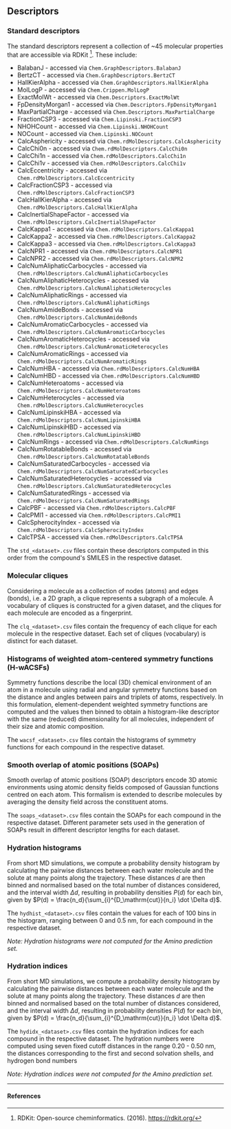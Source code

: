 ## Descriptors 

### Standard descriptors

The standard descriptors represent a collection of ~45 molecular properties that are accessible via RDKit [^1]. These include:

- BalabanJ - accessed via `Chem.GraphDescriptors.BalabanJ`
- BertzCT - accessed via `Chem.GraphDescriptors.BertzCT`
- HallKierAlpha - accessed via `Chem.GraphDescriptors.HallKierAlpha`
- MolLogP - accessed via `Chem.Crippen.MolLogP`
- ExactMolWt - accessed via `Chem.Descriptors.ExactMolWt`
- FpDensityMorgan1 - accessed via `Chem.Descriptors.FpDensityMorgan1`
- MaxPartialCharge - accessed via `Chem.Descriptors.MaxPartialCharge`
- FractionCSP3 - accessed via `Chem.Lipinski.FractionCSP3`
- NHOHCount - accessed via `Chem.Lipinski.NHOHCount`
- NOCount - accessed via `Chem.Lipinski.NOCount`
- CalcAsphericity - accessed via `Chem.rdMolDescriptors.CalcAsphericity`
- CalcChi0n - accessed via `Chem.rdMolDescriptors.CalcChi0n`
- CalcChi1n - accessed via `Chem.rdMolDescriptors.CalcChi1n`
- CalcChi1v - accessed via `Chem.rdMolDescriptors.CalcChi1v`
- CalcEccentricity - accessed via `Chem.rdMolDescriptors.CalcEccentricity`
- CalcFractionCSP3 - accessed via `Chem.rdMolDescriptors.CalcFractionCSP3`
- CalcHallKierAlpha - accessed via `Chem.rdMolDescriptors.CalcHallKierAlpha`
- CalcInertialShapeFactor - accessed via `Chem.rdMolDescriptors.CalcInertialShapeFactor`
- CalcKappa1 - accessed via `Chem.rdMolDescriptors.CalcKappa1`
- CalcKappa2 - accessed via `Chem.rdMolDescriptors.CalcKappa2`
- CalcKappa3 - accessed via `Chem.rdMolDescriptors.CalcKappa3`
- CalcNPR1 - accessed via `Chem.rdMolDescriptors.CalcNPR1`
- CalcNPR2 - accessed via `Chem.rdMolDescriptors.CalcNPR2`
- CalcNumAliphaticCarbocycles - accessed via `Chem.rdMolDescriptors.CalcNumAliphaticCarbocycles`
- CalcNumAliphaticHeterocycles - accessed via `Chem.rdMolDescriptors.CalcNumAliphaticHeterocycles`
- CalcNumAliphaticRings - accessed via `Chem.rdMolDescriptors.CalcNumAliphaticRings`
- CalcNumAmideBonds - accessed via `Chem.rdMolDescriptors.CalcNumAmideBonds`
- CalcNumAromaticCarbocycles - accessed via `Chem.rdMolDescriptors.CalcNumAromaticCarbocycles`
- CalcNumAromaticHeterocycles - accessed via `Chem.rdMolDescriptors.CalcNumAromaticHeterocycles`
- CalcNumAromaticRings - accessed via `Chem.rdMolDescriptors.CalcNumAromaticRings`
- CalcNumHBA - accessed via `Chem.rdMolDescriptors.CalcNumHBA`
- CalcNumHBD - accessed via `Chem.rdMolDescriptors.CalcNumHBD`
- CalcNumHeteroatoms - accessed via `Chem.rdMolDescriptors.CalcNumHeteroatoms`
- CalcNumHeterocycles - accessed via `Chem.rdMolDescriptors.CalcNumHeterocycles`
- CalcNumLipinskiHBA - accessed via `Chem.rdMolDescriptors.CalcNumLipinskiHBA`
- CalcNumLipinskiHBD - accessed via `Chem.rdMolDescriptors.CalcNumLipinskiHBD`
- CalcNumRings - accessed via `Chem.rdMolDescriptors.CalcNumRings`
- CalcNumRotatableBonds - accessed via `Chem.rdMolDescriptors.CalcNumRotatableBonds`
- CalcNumSaturatedCarbocycles - accessed via `Chem.rdMolDescriptors.CalcNumSaturatedCarbocycles`
- CalcNumSaturatedHeterocycles - accessed via `Chem.rdMolDescriptors.CalcNumSaturatedHeterocycles`
- CalcNumSaturatedRings - accessed via `Chem.rdMolDescriptors.CalcNumSaturatedRings`
- CalcPBF - accessed via `Chem.rdMolDescriptors.CalcPBF`
- CalcPMI1 - accessed via `Chem.rdMolDescriptors.CalcPMI1`
- CalcSpherocityIndex - accessed via `Chem.rdMolDescriptors.CalcSpherocityIndex`
- CalcTPSA - accessed via `Chem.rdMolDescriptors.CalcTPSA`

The `std_<dataset>.csv` files contain these descriptors computed in this order from the compound's SMILES in the respective dataset.

### Molecular cliques

Considering a molecule as a collection of nodes (atoms) and edges (bonds), i.e. a 2D graph, a clique represents a subgraph of a molecule. A vocabulary of cliques is constructed for a given dataset, and the cliques for each molecule are encoded as a fingerprint. 

The `clq_<dataset>.csv` files contain the frequency of each clique for each molecule in the respective dataset. Each set of cliques (vocabulary) is distinct for each dataset. 

### Histograms of weighted atom-centered symmetry functions (H-wACSFs)

Symmetry functions describe the local (3D) chemical environment of an atom in a molecule using radial and angular symmetry functions based on the distance and angles between pairs and triplets of atoms, respectively. In this formulation, element-dependent weighted symmetry functions are computed and the values then binned to obtain a histogram-like descriptor with the same (reduced) dimensionality for all molecules, independent of their size and atomic composition.

The `wacsf_<dataset>.csv` files contain the histograms of symmetry functions for each compound in the respective dataset. 

### Smooth overlap of atomic positions (SOAPs)

Smooth overlap of atomic positions (SOAP) descriptors encode 3D atomic environments using atomic density fields composed of Gaussian functions centred on each atom. This formalism is extended to describe molecules by averaging the density field across the constituent atoms. 

The `soaps_<dataset>.csv` files contain the SOAPs for each compound in the respective dataset. Different parameter sets used in the generation of SOAPs result in different descriptor lengths for each dataset.

### Hydration histograms

From short MD simulations, we compute a probability density histogram by calculating the pairwise distances between each water molecule and the solute at many points along the trajectory. These distances $d$ are then binned and normalised based on the total number of distances considered, and the interval width $\Delta d$, resulting in probability densities $P(d)$ for each bin, given by $P(d) = \frac{n_d}{\sum_{i}^{D_\mathrm{cut}}{n_i} \dot \Delta d}$. 

The `hydhist_<dataset>.csv` files contain the values for each of 100 bins in the histogram, ranging between 0 and 0.5 nm, for each compound in the respective dataset.

_Note: Hydration histograms were not computed for the Amino prediction set._

### Hydration indices

From short MD simulations, we compute a probability density histogram by calculating the pairwise distances between each water molecule and the solute at many points along the trajectory. These distances $d$ are then binned and normalised based on the total number of distances considered, and the interval width $\Delta d$, resulting in probability densities $P(d)$ for each bin, given by $P(d) = \frac{n_d}{\sum_{i}^{D_\mathrm{cut}}{n_i} \dot \Delta d}$. 

The `hydidx_<dataset>.csv` files contain the hydration indices for each compound in the respective dataset. The hydration numbers were computed using seven fixed cutoff distances in the range 0.20 - 0.50 nm, the distances corresponding to the first and second solvation shells, and hydrogen bond numbers

_Note: Hydration indices were not computed for the Amino prediction set._

---
#### References
[^1]: RDKit: Open-source cheminformatics. (2016). https://rdkit.org/
